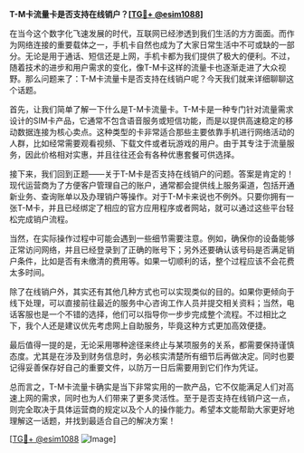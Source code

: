 **T-M卡流量卡是否支持在线销户？[[TG💪+ @esim1088](https://t.me/s/esim1088)]**

在当今这个数字化飞速发展的时代，互联网已经渗透到我们生活的方方面面。而作为网络连接的重要载体之一，手机卡自然也成为了大家日常生活中不可或缺的一部分。无论是用于通话、短信还是上网，手机卡都为我们提供了极大的便利。不过，随着技术的进步和用户需求的变化，像T-M卡这样的流量卡也逐渐走进了大众视野。那么问题来了：T-M卡流量卡是否支持在线销户呢？今天我们就来详细聊聊这个话题。

首先，让我们简单了解一下什么是T-M卡流量卡。T-M卡是一种专门针对流量需求设计的SIM卡产品，它通常不包含语音服务或短信功能，而是以提供高速稳定的移动数据连接为核心卖点。这种类型的卡非常适合那些主要依靠手机进行网络活动的人群，比如经常需要观看视频、下载文件或者玩游戏的用户。由于其专注于流量服务，因此价格相对实惠，并且往往还会有各种优惠套餐可供选择。

接下来，我们回到正题——关于T-M卡是否支持在线销户的问题。答案是肯定的！现代运营商为了方便客户管理自己的账户，通常都会提供线上服务渠道，包括开通新业务、查询账单以及办理销户等操作。对于T-M卡来说也不例外。只要你拥有一张T-M卡，并且已经绑定了相应的官方应用程序或者网站，就可以通过这些平台轻松完成销户流程。

当然，在实际操作过程中可能会遇到一些细节需要注意。例如，确保你的设备能够正常访问网络，并且已经登录到了正确的账号下；另外还要确认该号码是否满足销户条件，比如是否有未缴清的费用等。如果一切顺利的话，整个过程应该不会花费太多时间。

除了在线销户外，其实还有其他几种方式也可以实现类似的目的。如果你更倾向于线下处理，可以直接前往最近的服务中心咨询工作人员并提交相关资料；当然，电话客服也是一个不错的选择，他们可以指导你一步步完成整个流程。不过相比之下，我个人还是建议优先考虑网上自助服务，毕竟这种方式更加高效便捷。

最后值得一提的是，无论采用哪种途径来终止与某项服务的关系，都需要保持谨慎态度。尤其是在涉及到财务信息时，务必核实清楚所有细节后再做决定。同时也要记得妥善保存好自己的重要文件，以防万一日后需要用到它们作为凭证。

总而言之，T-M卡流量卡确实是当下非常实用的一款产品，它不仅能满足人们对高速上网的需求，同时也为人们带来了更多灵活性。至于是否支持在线销户这一点，则完全取决于具体运营商的规定以及个人的操作能力。希望本文能帮助大家更好地理解这一话题，并找到最适合自己的解决方案！

[[TG💪+ @esim1088](https://t.me/s/esim1088) ![Image](https://i.postimg.cc/4NQfJmqS/Snipaste-2025-05-13-00-14-12.png)]